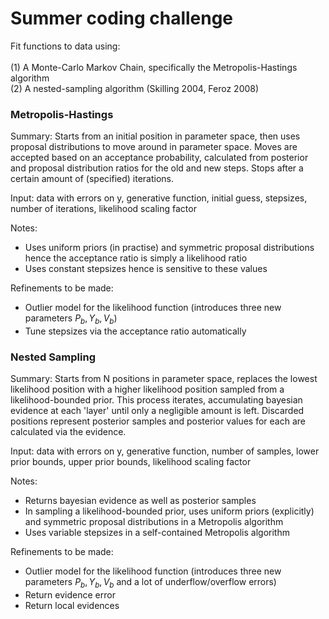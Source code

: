 # Summer coding challenge
 
Fit functions to data using:<br /><br /> (1) A Monte-Carlo Markov Chain, specifically the Metropolis-Hastings algorithm<br /> (2) A nested-sampling algorithm (Skilling 2004, Feroz 2008)


### Metropolis-Hastings

Summary: Starts from an initial position in parameter space, then uses proposal distributions to move around in parameter space. Moves are accepted based on an acceptance probability, calculated from posterior and proposal distribution ratios for the old and new steps. Stops after a certain amount of (specified) iterations. 

Input: data with errors on y, generative function, initial guess, stepsizes, number of iterations, likelihood scaling factor

Notes: 
- Uses uniform priors (in practise) and symmetric proposal distributions hence the acceptance ratio is simply a likelihood ratio
- Uses constant stepsizes hence is sensitive to these values

Refinements to be made:
- Outlier model for the likelihood function (introduces three new parameters $P_b, Y_b, V_b$)
- Tune stepsizes via the acceptance ratio automatically

### Nested Sampling

Summary: Starts from N positions in parameter space, replaces the lowest likelihood position with a higher likelihood position sampled from a likelihood-bounded prior. This process iterates, accumulating bayesian evidence at each 'layer' until only a negligible amount is left. Discarded positions represent posterior samples and posterior values for each are calculated via the evidence.

Input: data with errors on y, generative function, number of samples, lower prior bounds, upper prior bounds, likelihood scaling factor

Notes:
- Returns bayesian evidence as well as posterior samples
- In sampling a likelihood-bounded prior, uses uniform priors (explicitly) and symmetric proposal distributions in a Metropolis algorithm
- Uses variable stepsizes in a self-contained Metropolis algorithm

Refinements to be made:
- Outlier model for the likelihood function (introduces three new parameters $P_b, Y_b, V_b$ and a lot of underflow/overflow errors)
- Return evidence error
- Return local evidences
